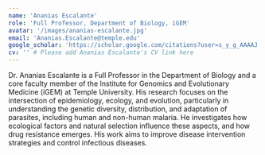```yaml
---
name: 'Ananias Escalante'
role: 'Full Professor, Department of Biology, iGEM'
avatar: '/images/ananias-escalante.jpg'
email: 'Ananias.Escalante@temple.edu'
google_scholar: 'https://scholar.google.com/citations?user=s_y_g_AAAAJ' # This link might be incorrect, please verify
cv: '' # Please add Ananias Escalante's CV link here
---
```


Dr. Ananias Escalante is a Full Professor in the Department of Biology and a core faculty member of the Institute for Genomics and Evolutionary Medicine (iGEM) at Temple University. His research focuses on the intersection of epidemiology, ecology, and evolution, particularly in understanding the genetic diversity, distribution, and adaptation of parasites, including human and non-human malaria. He investigates how ecological factors and natural selection influence these aspects, and how drug resistance emerges. His work aims to improve disease intervention strategies and control infectious diseases.